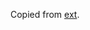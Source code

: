 Copied from [ext](https://github.com/denoland/deno/tree/1fb5858009f598ce3f917f9f49c466db81f4d9b0/ext).
